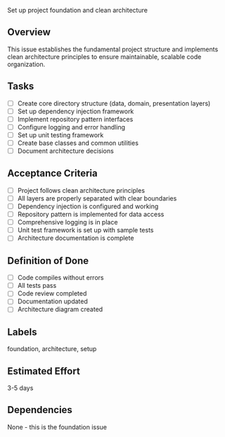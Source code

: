 Set up project foundation and clean architecture

## Overview
This issue establishes the fundamental project structure and implements clean architecture principles to ensure maintainable, scalable code organization.

## Tasks
- [ ] Create core directory structure (data, domain, presentation layers)
- [ ] Set up dependency injection framework
- [ ] Implement repository pattern interfaces
- [ ] Configure logging and error handling
- [ ] Set up unit testing framework
- [ ] Create base classes and common utilities
- [ ] Document architecture decisions

## Acceptance Criteria
- [ ] Project follows clean architecture principles
- [ ] All layers are properly separated with clear boundaries
- [ ] Dependency injection is configured and working
- [ ] Repository pattern is implemented for data access
- [ ] Comprehensive logging is in place
- [ ] Unit test framework is set up with sample tests
- [ ] Architecture documentation is complete

## Definition of Done
- [ ] Code compiles without errors
- [ ] All tests pass
- [ ] Code review completed
- [ ] Documentation updated
- [ ] Architecture diagram created

## Labels
foundation, architecture, setup

## Estimated Effort
3-5 days

## Dependencies
None - this is the foundation issue
